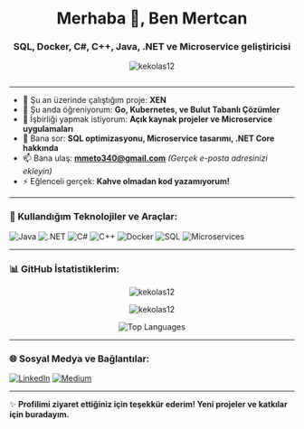 <h1 align="center">Merhaba 👋, Ben Mertcan</h1>
<h3 align="center">SQL, Docker, C#, C++, Java, .NET ve Microservice geliştiricisi</h3>

<p align="center">
  <img src="https://komarev.com/ghpvc/?username=kekolas12&label=Profil%20Görüntüleme&color=0e75b6&style=flat" alt="kekolas12" />
</p>

<p align="center">
  <a href="https://twitter.com/" target="blank">
    <img src="https://img.shields.io/twitter/follow/?logo=twitter&style=for-the-badge" alt="" />
  </a>
</p>

---

- 🔭 Şu an üzerinde çalıştığım proje: **XEN**
- 🌱 Şu anda öğreniyorum: **Go, Kubernetes, ve Bulut Tabanlı Çözümler**
- 👯 İşbirliği yapmak istiyorum: **Açık kaynak projeler ve Microservice uygulamaları**
- 💬 Bana sor: **SQL optimizasyonu, Microservice tasarımı, .NET Core hakkında**
- 📫 Bana ulaş: **mmeto340@gmail.com** *(Gerçek e-posta adresinizi ekleyin)*
- ⚡ Eğlenceli gerçek: **Kahve olmadan kod yazamıyorum!**

---

### 🚀 Kullandığım Teknolojiler ve Araçlar:
<p align="left">
  <img src="https://img.shields.io/badge/Java-ED8B00?style=for-the-badge&logo=java&logoColor=white" alt="Java" />
  <img src="https://img.shields.io/badge/.NET-512BD4?style=for-the-badge&logo=dotnet&logoColor=white" alt=".NET" />
  <img src="https://img.shields.io/badge/C%23-239120?style=for-the-badge&logo=csharp&logoColor=white" alt="C#" />
  <img src="https://img.shields.io/badge/C++-00599C?style=for-the-badge&logo=cplusplus&logoColor=white" alt="C++" />
  <img src="https://img.shields.io/badge/Docker-2496ED?style=for-the-badge&logo=docker&logoColor=white" alt="Docker" />
  <img src="https://img.shields.io/badge/SQL-4479A1?style=for-the-badge&logo=postgresql&logoColor=white" alt="SQL" />
  <img src="https://img.shields.io/badge/Microservices-FF6F00?style=for-the-badge" alt="Microservices" />
</p>

---

### 📊 GitHub İstatistiklerim:
<p align="center">
  <img src="https://github-readme-stats.vercel.app/api?username=kekolas12&show_icons=true&theme=radical" alt="kekolas12" />
</p>

<p align="center">
  <img src="https://github-readme-streak-stats.herokuapp.com/?user=kekolas12&theme=radical" alt="kekolas12" />
</p>

<p align="center">
  <img src="https://github-readme-stats.vercel.app/api/top-langs/?username=kekolas12&layout=compact&theme=radical" alt="Top Languages" />
</p>

---

### 🌐 Sosyal Medya ve Bağlantılar:
<p align="left">
  <a href="[https://www.linkedin.com/in/kekolas12](https://www.linkedin.com/in/mertcan-topdemir-575235295/)" target="blank"><img src="https://img.shields.io/badge/LinkedIn-0A66C2?style=for-the-badge&logo=linkedin&logoColor=white" alt="LinkedIn" /></a>
  <a href="https://medium.com/@kekolas12" target="blank"><img src="https://img.shields.io/badge/Medium-12100E?style=for-the-badge&logo=medium&logoColor=white" alt="Medium" /></a>
</p>

---

✨ **Profilimi ziyaret ettiğiniz için teşekkür ederim! Yeni projeler ve katkılar için buradayım.**
